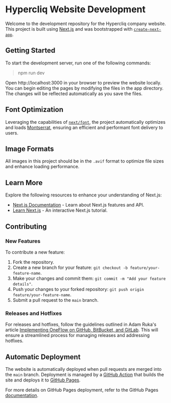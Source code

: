 # Hypercliq Website Development

Welcome to the development repository for the Hypercliq company website. This project is built using [Next.js](https://nextjs.org/) and was bootstrapped with [`create-next-app`](https://github.com/vercel/next.js/tree/canary/packages/create-next-app).

## Getting Started

To start the development server, run one of the following commands:

> npm run dev

Open http://localhost:3000 in your browser to preview the website locally. You can begin editing the pages by modifying the files in the app directory. The changes will be reflected automatically as you save the files.

## Font Optimization

Leveraging the capabilities of [`next/font`](https://nextjs.org/docs/basic-features/font-optimization), the project automatically optimizes and loads [Montserrat](https://fonts.google.com/specimen/Montserrat), ensuring an efficient and performant font delivery to users.

## Image Formats

All images in this project should be in the `.avif` format to optimize file sizes and enhance loading performance.

## Learn More

Explore the following resources to enhance your understanding of Next.js:

- [Next.js Documentation](https://nextjs.org/docs) - Learn about Next.js features and API.
- [Learn Next.js](https://nextjs.org/learn) - An interactive Next.js tutorial.

## Contributing

### New Features

To contribute a new feature:

1. Fork the repository.
2. Create a new branch for your feature: `git checkout -b feature/your-feature-name`.
3. Make your changes and commit them: `git commit -m "Add your feature details"`.
4. Push your changes to your forked repository: `git push origin feature/your-feature-name`.
5. Submit a pull request to the `main` branch.

### Releases and Hotfixes

For releases and hotfixes, follow the guidelines outlined in Adam Ruka's article [Implementing OneFlow on GitHub, BitBucket, and GitLab](https://www.endoflineblog.com/implementing-oneflow-on-github-bitbucket-and-gitlab). This will ensure a streamlined process for managing releases and addressing hotfixes.

## Automatic Deployment

The website is automatically deployed when pull requests are merged into the `main` branch. Deployment is managed by a [GitHub Action](https://docs.github.com/en/actions) that builds the site and deploys it to [GitHub Pages](https://pages.github.com/).

For more details on GitHub Pages deployment, refer to the GitHub Pages [documentation](https://docs.github.com/en/pages).
